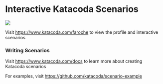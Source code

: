 # Interactive Katacoda Scenarios

[![](http://shields.katacoda.com/katacoda/faroche/count.svg)](https://www.katacoda.com/faroche "Get your profile on Katacoda.com")

Visit https://www.katacoda.com/faroche to view the profile and interactive scenarios

### Writing Scenarios
Visit https://www.katacoda.com/docs to learn more about creating Katacoda scenarios

For examples, visit https://github.com/katacoda/scenario-example
